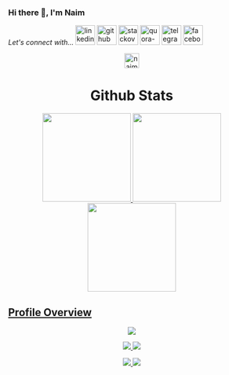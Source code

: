 
### Hi there 👋, I'm Naim

*Let's connect with...*
[<img src='https://cdn-icons-png.flaticon.com/512/145/145807.png' alt='linkedin' height='40'>](https://www.linkedin.com/in/zannatulnaim09)
[<img src='https://cdn-icons-png.flaticon.com/512/733/733553.png' alt='github' height='40'>](https://github.com/Zannatul-Naim)
[<img src='https://cdn-icons-png.flaticon.com/512/2111/2111628.png' alt='stackoverflow' height='40'>](https://stackoverflow.com/users/17947102)
[<img src='https://cdn-icons-png.flaticon.com/512/4494/4494531.png' alt='quora-bangla' height=40>](https://www.quora.com/profile/Zannatul-Naim-15-1)
[<img src='https://cdn-icons-png.flaticon.com/512/2111/2111646.png' alt='telegram' height='40'>](https://t.me/zannatulnaim09)
[<img src='https://cdn-icons-png.flaticon.com/512/3670/3670124.png' alt='facebook' height='40'>](https://www.facebook.com/naim33208)

<p align="center"> <img src="https://komarev.com/ghpvc/?username=zannatul-naim&label=%20👁️&color=0e75b6&style=flat-square" alt="naim" height=30 /> </p>


<div align="center">
   <h1 align="center">Github Stats</h1>
  <a href="https://github.com/Zannatul-Naim">
  <img height="180em" src="https://github-readme-stats.vercel.app/api?username=Zannatul-Naim&show_icons=true&theme=nightowl&include_all_commits=true&count_private=true"/>
  <img height="180em" src="https://github-readme-stats.vercel.app/api/top-langs/?username=Zannatul-Naim&layout=compact&langs_count=6&theme=nightowl"/>
  <img height="180em" src="https://github-readme-streak-stats.herokuapp.com/?user=Zannatul-Naim&layout=compact&langs_count=6&theme=nightowl"/>
 </div>

<!-- Trophy 
 ![trophy](https://github-profile-trophy.vercel.app/?username=Zannatul-Naim) 

<img align="center" src="https://profile-counter.glitch.me/{Zannatul-Naim}/count.svg" /> 

-->

## Profile Overview

<div align="center">
  
![](http://github-profile-summary-cards.vercel.app/api/cards/profile-details?username=zannatul-naim&theme=nightowl)

![](http://github-profile-summary-cards.vercel.app/api/cards/repos-per-language?username=zannatul-naim&theme=nightowl) ![](http://github-profile-summary-cards.vercel.app/api/cards/most-commit-language?username=zannatul-naim&theme=nightowl)

![](http://github-profile-summary-cards.vercel.app/api/cards/stats?username=zannatul-naim&theme=nightowl) ![](http://github-profile-summary-cards.vercel.app/api/cards/productive-time?username=zannatul-naim&theme=nightowl&utcOffset=6)

</div>
